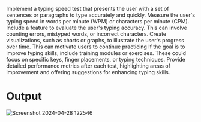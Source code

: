 Implement a typing speed test that presents the user with a set of sentences or paragraphs to type accurately and quickly. Measure the user's typing speed in words per minute (WPM) or characters per minute (CPM).
Include a feature to evaluate the user's typing accuracy. This can involve counting errors, mistyped words, or incorrect characters.
Create visualizations, such as charts or graphs, to illustrate the user's progress over time. This can motivate users to continue practicing
If the goal is to improve typing skills, include training modules or exercises. These could focus on specific keys, finger placements, or typing techniques.
Provide detailed performance metrics after each test, highlighting areas of improvement and offering suggestions for enhancing typing skills.
# Output

![Screenshot 2024-04-28 122546](https://github.com/GovardhanManjula/TypingSpeed/assets/151714534/1070357a-feba-48eb-8613-5c6353ca7056)
